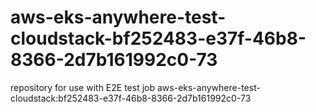 # aws-eks-anywhere-test-cloudstack-bf252483-e37f-46b8-8366-2d7b161992c0-73
repository for use with E2E test job aws-eks-anywhere-test-cloudstack:bf252483-e37f-46b8-8366-2d7b161992c0-73
